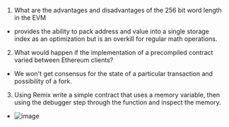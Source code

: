 1. What are the advantages and disadvantages of the 256 bit word length in the EVM
  - provides the ability to pack address and value into a single storage index as an optimization but is an overkill for regular math operations.
2. What would happen if the implementation of a precompiled contract varied between Ethereum clients?
  - We won't get consensus for the state of a particular transaction and possibility of a fork.
3. Using Remix write a simple contract that uses a memory variable, then using the debugger step through the function and inspect the memory.
  - ![image](https://github.com/neerajnerlekar/encode-expert-solidity-bootcamp-weekend-projects-group11/assets/66236316/6a90775a-e182-487f-a6af-749d19c7eed4)
